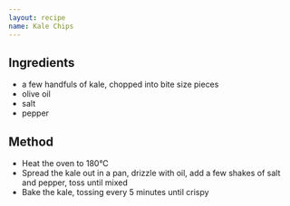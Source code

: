 ```yaml
---
layout: recipe
name: Kale Chips
---
```


## Ingredients

* a few handfuls of kale, chopped into bite size pieces
* olive oil
* salt
* pepper


## Method

* Heat the oven to 180&deg;C
* Spread the kale out in a pan, drizzle with oil, add a few shakes of salt and pepper, toss until mixed
* Bake the kale, tossing every 5 minutes until crispy
